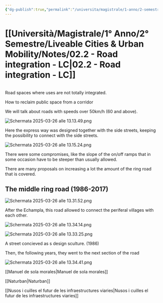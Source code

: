 ```yaml
---
{"dg-publish":true,"permalink":"/universita/magistrale/1-anno/2-semestre/liveable-cities-and-urban-mobility/notes/02-2-road-integration-lc/","tags":["UNI"]}
---
```


# [[Università/Magistrale/1° Anno/2° Semestre/Liveable Cities & Urban Mobility/Notes/02.2 - Road integration - LC\|02.2 - Road integration - LC]]

```table-of-contents
```

Road spaces where uses are not totally integrated.

How to reclaim public space from a corridor 

We will talk about roads with speeds over 50km/h (60 and above).

![Schermata 2025-03-26 alle 13.13.49.png](/img/user/Universit%C3%A0/Magistrale/1%C2%B0%20Anno/2%C2%B0%20Semestre/Liveable%20Cities%20&%20Urban%20Mobility/Notes/Allegati/Schermata%202025-03-26%20alle%2013.13.49.png)

Here the express way was designed together with the side streets, keeping the possibility to connect with the side streets.

![Schermata 2025-03-26 alle 13.15.24.png](/img/user/Universit%C3%A0/Magistrale/1%C2%B0%20Anno/2%C2%B0%20Semestre/Liveable%20Cities%20&%20Urban%20Mobility/Notes/Allegati/Schermata%202025-03-26%20alle%2013.15.24.png)

There were some compromises, like the slope of the on/off ramps that in some occasion have to be steeper than usually allowed.

There are many proposals on increasing a lot the amount of the ring road that is covered.

## The middle ring road (1986-2017)

![Schermata 2025-03-26 alle 13.31.52.png](/img/user/Universit%C3%A0/Magistrale/1%C2%B0%20Anno/2%C2%B0%20Semestre/Liveable%20Cities%20&%20Urban%20Mobility/Notes/Allegati/Schermata%202025-03-26%20alle%2013.31.52.png)

After the Echampla, this road allowed to connect the periferal villages with each other.

![Schermata 2025-03-26 alle 13.34.14.png](/img/user/Universit%C3%A0/Magistrale/1%C2%B0%20Anno/2%C2%B0%20Semestre/Liveable%20Cities%20&%20Urban%20Mobility/Notes/Allegati/Schermata%202025-03-26%20alle%2013.34.14.png)

![Schermata 2025-03-26 alle 13.33.25.png](/img/user/Universit%C3%A0/Magistrale/1%C2%B0%20Anno/2%C2%B0%20Semestre/Liveable%20Cities%20&%20Urban%20Mobility/Notes/Allegati/Schermata%202025-03-26%20alle%2013.33.25.png)

A street concieved as s design sculture. (1986)

Then, the following years, they went to the next section of the road

![Schermata 2025-03-26 alle 13.34.41.png](/img/user/Universit%C3%A0/Magistrale/1%C2%B0%20Anno/2%C2%B0%20Semestre/Liveable%20Cities%20&%20Urban%20Mobility/Notes/Allegati/Schermata%202025-03-26%20alle%2013.34.41.png)




[[Manuel de sola morales\|Manuel de sola morales]]


[[Naturban\|Naturban]]

[[Nusos i cuilles el futur de les infraestructures viaries\|Nusos i cuilles el futur de les infraestructures viaries]]

